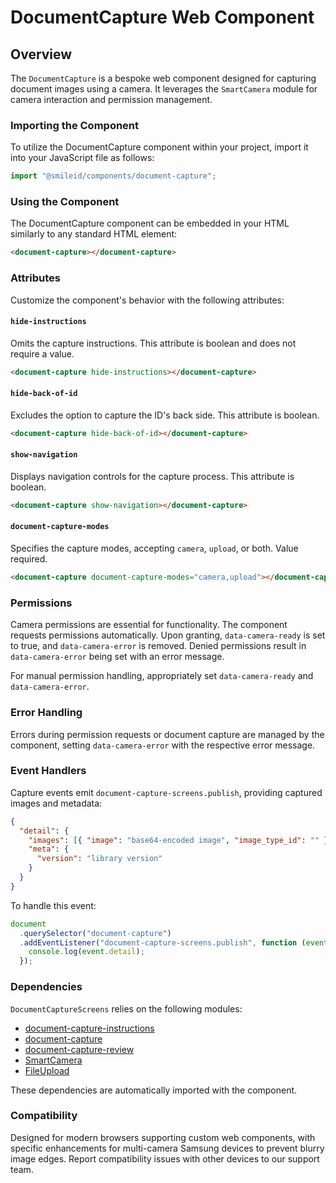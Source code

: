 # DocumentCapture Web Component

## Overview

The `DocumentCapture` is a bespoke web component designed for capturing document images using a camera. It leverages the `SmartCamera` module for camera interaction and permission management.

### Importing the Component

To utilize the DocumentCapture component within your project, import it into your JavaScript file as follows:

```js
import "@smileid/components/document-capture";
```

### Using the Component

The DocumentCapture component can be embedded in your HTML similarly to any standard HTML element:

```html
<document-capture></document-capture>
```

### Attributes

Customize the component's behavior with the following attributes:

#### `hide-instructions`

Omits the capture instructions. This attribute is boolean and does not require a value.

```html
<document-capture hide-instructions></document-capture>
```

#### `hide-back-of-id`

Excludes the option to capture the ID's back side. This attribute is boolean.

```html
<document-capture hide-back-of-id></document-capture>
```

#### `show-navigation`

Displays navigation controls for the capture process. This attribute is boolean.

```html
<document-capture show-navigation></document-capture>
```

#### `document-capture-modes`

Specifies the capture modes, accepting `camera`, `upload`, or both. Value required.

```html
<document-capture document-capture-modes="camera,upload"></document-capture>
```

### Permissions

Camera permissions are essential for functionality. The component requests permissions automatically. Upon granting, `data-camera-ready` is set to true, and `data-camera-error` is removed. Denied permissions result in `data-camera-error` being set with an error message.

For manual permission handling, appropriately set `data-camera-ready` and `data-camera-error`.

### Error Handling

Errors during permission requests or document capture are managed by the component, setting `data-camera-error` with the respective error message.

### Event Handlers

Capture events emit `document-capture-screens.publish`, providing captured images and metadata:

```json
{
  "detail": {
    "images": [{ "image": "base64-encoded image", "image_type_id": "" }],
    "meta": {
      "version": "library version"
    }
  }
}
```

To handle this event:

```js
document
  .querySelector("document-capture")
  .addEventListener("document-capture-screens.publish", function (event) {
    console.log(event.detail);
  });
```

### Dependencies

`DocumentCaptureScreens` relies on the following modules:

- [document-capture-instructions](./document-capture-instructions/README.md)
- [document-capture](./document-capture/README.md)
- [document-capture-review](./document-capture-review/README.md)
- [SmartCamera](../../../domain/camera/src/README.md)
- [FileUpload](../../../domain/file-upload/README.md)

These dependencies are automatically imported with the component.

### Compatibility

Designed for modern browsers supporting custom web components, with specific enhancements for multi-camera Samsung devices to prevent blurry image edges. Report compatibility issues with other devices to our support team.
